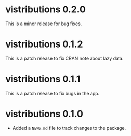 # vistributions 0.2.0

This is a minor release for bug fixes.

# vistributions 0.1.2

This is a patch release to fix CRAN note about lazy data.

# vistributions 0.1.1

This is a patch release to fix bugs in the app.

# vistributions 0.1.0

* Added a `NEWS.md` file to track changes to the package.
